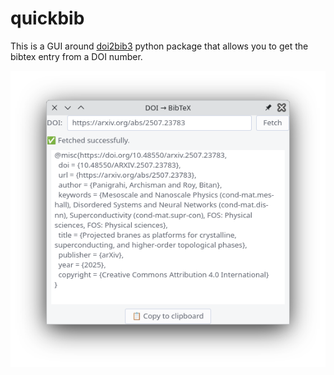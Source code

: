 # quickbib

This is a GUI around [doi2bib3](https://github.com/archisman-panigrahi/doi2bib3) python package that allows you to get the bibtex entry from a DOI number.
 
![screenshot](screenshots/quickbib_arxiv.png)